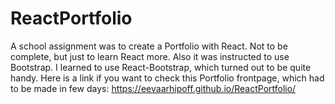 # ReactPortfolio
A school assignment was to create a Portfolio with React. Not to be complete, but just to learn React more. Also it was instructed to use Bootstrap. I learned to use React-Bootstrap, which turned out to be quite handy.
Here is a link if you want to check this Portfolio frontpage, which had to be made in few days: https://eevaarhipoff.github.io/ReactPortfolio/
